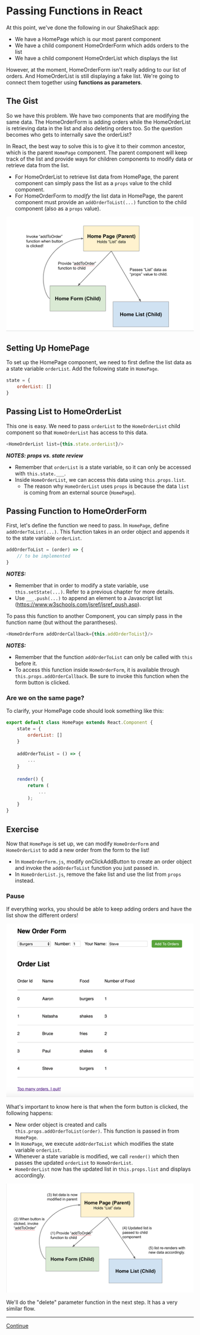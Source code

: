 # Passing Functions in React

At this point, we've done the following in our ShakeShack app:

- We have a HomePage which is our most parent component
- We have a child component HomeOrderForm which adds orders to the list
- We have a child component HomeOrderList which displays the list

However, at the moment, HomeOrderForm isn't really adding to our list of orders. And HomeOrderList is still displaying a fake list. We're going to connect them together using **functions as parameters**.

## The Gist

So we have this problem. We have two components that are modifying the same data. The HomeOrderForm is adding orders while the HomeOrderList is retrieving data in the list and also deleting orders too. So the question becomes who gets to internally save the orderList?

In React, the best way to solve this is to give it to their common ancestor, which is the parent `HomePage` component. The parent component will keep track of the list and provide ways for children components to modify data or retrieve data from the list.

- For HomeOrderList to retrieve list data from HomePage, the parent component can simply pass the list as a `props` value to the child component.
- For HomeOrderForm to *modify* the list data in HomePage, the parent component must provide an `addOrderToList(...)` function to the child component (also as a `props` value).

![Diagram_Parent_Child_List](../images/diagram_parent_child_list.png)

## Setting Up HomePage

To set up the HomePage component, we need to first define the list data as a state variable `orderList`. Add the following state in `HomePage`.

```javascript
state = {
    orderList: []
}
```

## Passing List to HomeOrderList

This one is easy. We need to pass `orderList` to the `HomeOrderList` child component so that `HomeOrderList` has access to this data.

```javascript
<HomeOrderList list={this.state.orderList}/>
```

***NOTES: props vs. state review***

- Remember that `orderList` is a state variable, so it can only be accessed with `this.state.___`.
- Inside `HomeOrderList`, we can access this data using `this.props.list`.
  - The reason why `HomeOrderList` uses `props` is because the data `list` is coming from an external source (`HomePage`).

## Passing Function to HomeOrderForm

First, let's define the function we need to pass. In `HomePage`, define `addOrderToList(...)`. This function takes in an order object and appends it to the state variable `orderList`.

```javascript
addOrderToList = (order) => {
    // to be implemented
}
```

***NOTES:***

- Remember that in order to modify a state variable, use `this.setState(...)`. Refer to a previous chapter for more details.
- Use `___.push(...)` to append an element to a Javascript list (<https://www.w3schools.com/jsref/jsref_push.asp>).

To pass this function to another Component, you can simply pass in the function name (but without the parantheses).

```javascript
<HomeOrderForm addOrderCallback={this.addOrderToList}/>
```

***NOTES:***

- Remember that the function `addOrderToList` can only be called with `this` before it.
- To access this function inside `HomeOrderForm`, it is available through `this.props.addOrderCallback`. Be sure to invoke this function when the form button is clicked.

### Are we on the same page?

To clarify, your HomePage code should look something like this:

```javascript
export default class HomePage extends React.Component {
    state = {
        orderList: []
    }

    addOrderToList = () => {
        ...
    }

    render() {
        return (
            ...
        );
    }
}
```

## Exercise

Now that `HomePage` is set up, we can modify `HomeOrderForm` and `HomeOrderList` to add a new order from the form to the list!

- In `HomeOrderForm.js`, modify onClickAddButton to create an order object and invoke the `addOrderToList` function you just passed in.
- In `HomeOrderList.js`, remove the fake list and use the list from `props` instead.

### Pause

If everything works, you should be able to keep adding orders and have the list show the different orders!

![Diagram_Parent_Child_List](../images/screenshot_list_example.png)

What's important to know here is that when the form button is clicked, the following happens:

- New order object is created and calls `this.props.addOrderToList(order)`. This function is passed in from `HomePage`.
- In `HomePage`, we execute `addOrderToList` which modifies the state variable `orderList`.
- Whenever a state variable is modified, we call `render()` which then passes the updated `orderList` to `HomeOrderList`.
- `HomeOrderList` now has the updated list in `this.props.list` and displays accordingly.

![Diagram_Parent_Child_List_Flow](../images/diagram_parent_child_list_flow.png)

We'll do the "delete" parameter function in the next step. It has a very similar flow.

---

[Continue](./14_delete_parameter_function.md)